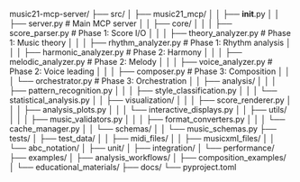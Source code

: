 music21-mcp-server/
├── src/
│   ├── music21_mcp/
│   │   ├── __init__.py
│   │   ├── server.py                    # Main MCP server
│   │   ├── core/
│   │   │   ├── score_parser.py          # Phase 1: Score I/O
│   │   │   ├── theory_analyzer.py       # Phase 1: Music theory
│   │   │   ├── rhythm_analyzer.py       # Phase 1: Rhythm analysis
│   │   │   ├── harmonic_analyzer.py     # Phase 2: Harmony
│   │   │   ├── melodic_analyzer.py      # Phase 2: Melody
│   │   │   ├── voice_analyzer.py        # Phase 2: Voice leading
│   │   │   ├── composer.py              # Phase 3: Composition
│   │   │   └── orchestrator.py          # Phase 3: Orchestration
│   │   ├── analysis/
│   │   │   ├── pattern_recognition.py
│   │   │   ├── style_classification.py
│   │   │   └── statistical_analysis.py
│   │   ├── visualization/
│   │   │   ├── score_renderer.py
│   │   │   ├── analysis_plots.py
│   │   │   └── interactive_displays.py
│   │   ├── utils/
│   │   │   ├── music_validators.py
│   │   │   ├── format_converters.py
│   │   │   └── cache_manager.py
│   │   └── schemas/
│   │       └── music_schemas.py
├── tests/
│   ├── test_data/
│   │   ├── midi_files/
│   │   ├── musicxml_files/
│   │   └── abc_notation/
│   ├── unit/
│   ├── integration/
│   └── performance/
├── examples/
│   ├── analysis_workflows/
│   ├── composition_examples/
│   └── educational_materials/
├── docs/
└── pyproject.toml